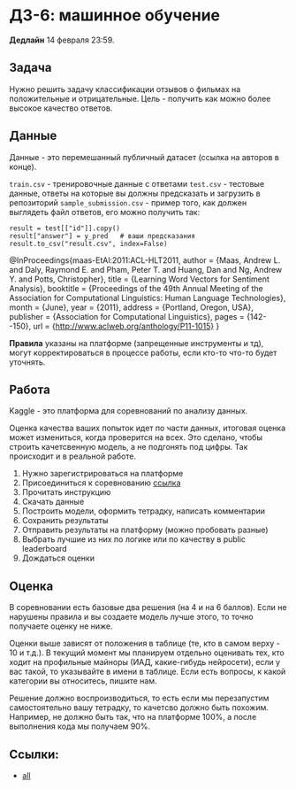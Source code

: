 # ДЗ-6: машинное обучение

**Дедлайн** 14 февраля 23:59.

## Задача

Нужно решить задачу классификации отзывов о фильмах на положительные и отрицательные. Цель - получить как можно более высокое качество ответов.

## Данные

Данные - это перемешанный публичный датасет (ссылка на авторов в конце).

```train.csv``` - тренировочные данные с ответами
```test.csv``` - тестовые данные, ответы на которые вы должны предсказать и загрузить в репозиторий
```sample_submission.csv``` - пример того, как должен выглядеть файл ответов, его можно получить так:

```
result = test[["id"]].copy()
result["answer"] = y_pred   # ваши предсказания
result.to_csv("result.csv", index=False)
```

@InProceedings{maas-EtAl:2011:ACL-HLT2011,
  author    = {Maas, Andrew L.  and  Daly, Raymond E.  and  Pham, Peter T.  and  Huang, Dan  and  Ng, Andrew Y.  and  Potts, Christopher},
  title     = {Learning Word Vectors for Sentiment Analysis},
  booktitle = {Proceedings of the 49th Annual Meeting of the Association for Computational Linguistics: Human Language Technologies},
  month     = {June},
  year      = {2011},
  address   = {Portland, Oregon, USA},
  publisher = {Association for Computational Linguistics},
  pages     = {142--150},
  url       = {http://www.aclweb.org/anthology/P11-1015}
}

**Правила** указаны на платформе (запрещенные инструменты и тд), могут корректироваться в процессе работы, если кто-то что-то будет уточнять.

## Работа

Kaggle - это платформа для соревнований по анализу данных.

Оценка качества ваших попыток идет по части данных, итоговая оценка может измениться, когда проверится на всех. 
Это сделано, чтобы строить качетсвенную модель, а не подгонять под цифры. Так происходит и в реальной работе.

1. Нужно зарегистрироваться на платформе
2. Присоединиться к соревнованию [ссылка](https://www.kaggle.com/t/f1f6cb80a39e42828485a49f307e873a)
3. Прочитать инструкцию
4. Скачать данные
5. Построить модели, оформить тетрадку, написать комментарии
6. Сохранить результаты
7. Отправить результаты на платформу (можно пробовать разные)
8. Выбрать лучшие из них по логике или по качеству в public leaderboard
9. Дождаться оценки

## Оценка

В соревновании есть базовые два решения (на 4 и на 6 баллов). Если не нарушены правила и вы создаете модель лучше этого, то точно получаете оценку не ниже.

Оценки выше зависят от положения в таблице (те, кто в самом верху - 10 и т.д.). 
В текущий момент мы планируем отдельно оценивать тех, кто ходит на профильные майноры (ИАД, какие-гибудь нейросети), если у вас такой, то указывайте в имени в таблице.
Если есть вопросы, к какой категории вы относитесь, пишите нам.

Решение должно воспроизводиться, то есть если мы перезапустим самостоятельно вашу тетрадку, то качетсво должно быть похожим. Например, не должно быть так, что на платформе 100%, а после выполнения кода мы получаем 90%.


## Ссылки:

- [all]()

